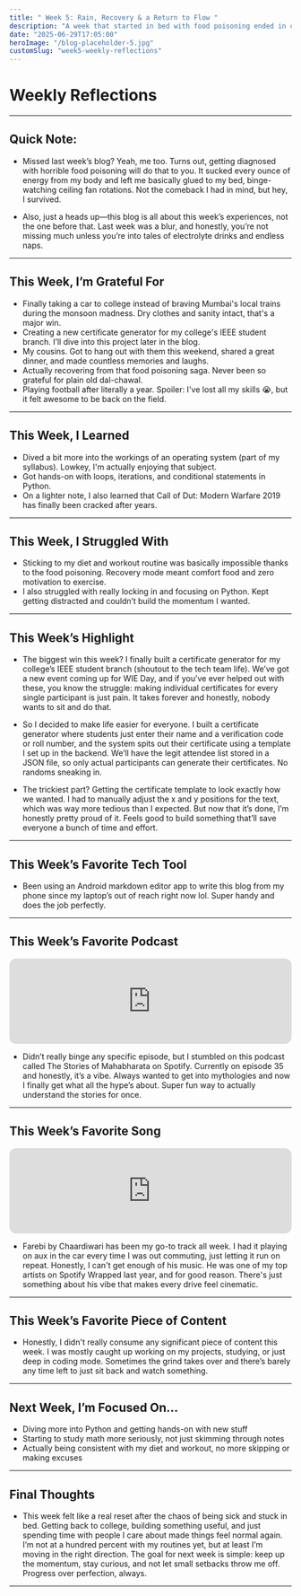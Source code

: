 ```yaml
---
title: " Week 5: Rain, Recovery & a Return to Flow "
description: "A week that started in bed with food poisoning ended in code, cousins, and quiet wins. From ditching drenched train rides to building a custom certificate generator for college, this was the breather I didn’t know I needed — a reset before the real grind begins."
date: "2025-06-29T17:05:00"
heroImage: "/blog-placeholder-5.jpg"
customSlug: "week5-weekly-reflections"
---
```


# Weekly Reflections

---

## Quick Note:
- Missed last week’s blog? Yeah, me too. Turns out, getting diagnosed with horrible food poisoning will do that to you. It sucked every ounce of energy from my body and left me basically glued to my bed, binge-watching ceiling fan rotations. Not the comeback I had in mind, but hey, I survived.

- Also, just a heads up—this blog is all about this week’s experiences, not the one before that. Last week was a blur, and honestly, you’re not missing much unless you’re into tales of electrolyte drinks and endless naps.

---

## This Week, I’m Grateful For

- Finally taking a car to college instead of braving Mumbai's local trains during the monsoon madness. Dry clothes and sanity intact, that's a major win.
- Creating a new certificate generator for my college's IEEE student branch. I’ll dive into this project later in the blog.
- My cousins. Got to hang out with them this weekend, shared a great dinner, and made countless memories and laughs.
- Actually recovering from that food poisoning saga. Never been so grateful for plain old dal-chawal.
- Playing football after literally a year. Spoiler: I've lost all my skills 😭, but it felt awesome to be back on the field.

---

## This Week, I Learned
- Dived a bit more into the workings of an operating system (part of my syllabus). Lowkey, I'm actually enjoying that subject.
- Got hands-on with loops, iterations, and conditional statements in Python. 
- On a lighter note, I also learned that Call of Dut: Modern Warfare 2019 has finally been cracked after years. 

---

## This Week, I Struggled With

- Sticking to my diet and workout routine was basically impossible thanks to the food poisoning. Recovery mode meant comfort food and zero motivation to exercise.
- I also struggled with really locking in and focusing on Python. Kept getting distracted and couldn’t build the momentum I wanted.

---

## This Week’s Highlight

- The biggest win this week? I finally built a certificate generator for my college’s IEEE student branch (shoutout to the tech team life). We’ve got a new event coming up for WIE Day, and if you’ve ever helped out with these, you know the struggle: making individual certificates for every single participant is just pain. It takes forever and honestly, nobody wants to sit and do that.

- So I decided to make life easier for everyone. I built a certificate generator where students just enter their name and a verification code or roll number, and the system spits out their certificate using a template I set up in the backend. We’ll have the legit attendee list stored in a JSON file, so only actual participants can generate their certificates. No randoms sneaking in.

- The trickiest part? Getting the certificate template to look exactly how we wanted. I had to manually adjust the x and y positions for the text, which was way more tedious than I expected. But now that it’s done, I’m honestly pretty proud of it. Feels good to build something that’ll save everyone a bunch of time and effort.

---

## This Week’s Favorite Tech Tool

- Been using an Android markdown editor app to write this blog from my phone since my laptop’s out of reach right now lol. Super handy and does the job perfectly.

---

## This Week’s Favorite Podcast
<iframe style="border-radius:12px" src="https://open.spotify.com/embed/show/0A6kWKFEOFtp8fkrpnAJQB?utm_source=generator" width="100%" height="152" frameBorder="0" allowfullscreen="" allow="autoplay; clipboard-write; encrypted-media; fullscreen; picture-in-picture" loading="lazy"></iframe>

- Didn’t really binge any specific episode, but I stumbled on this podcast called The Stories of Mahabharata on Spotify. Currently on episode 35 and honestly, it’s a vibe. Always wanted to get into mythologies and now I finally get what all the hype’s about. Super fun way to actually understand the stories for once.

---

## This Week’s Favorite Song
<iframe style="border-radius:12px" src="https://open.spotify.com/embed/track/1Jsos1mzwTwYGOndYN5h8V?utm_source=generator" width="100%" height="152" frameBorder="0" allowfullscreen="" allow="autoplay; clipboard-write; encrypted-media; fullscreen; picture-in-picture" loading="lazy"></iframe>

- Farebi by Chaardiwari has been my go-to track all week. I had it playing on aux in the car every time I was out commuting, just letting it run on repeat. Honestly, I can't get enough of his music. He was one of my top artists on Spotify Wrapped last year, and for good reason. There's just something about his vibe that makes every drive feel cinematic.

---

## This Week’s Favorite Piece of Content

- Honestly, I didn't really consume any significant piece of content this week. I was mostly caught up working on my projects, studying, or just deep in coding mode. Sometimes the grind takes over and there’s barely any time left to just sit back and watch something.

---

## Next Week, I’m Focused On…
- Diving more into Python and getting hands-on with new stuff
- Starting to study math more seriously, not just skimming through notes
- Actually being consistent with my diet and workout, no more skipping or making excuses

---

## Final Thoughts

- This week felt like a real reset after the chaos of being sick and stuck in bed. Getting back to college, building something useful, and just spending time with people I care about made things feel normal again. I’m not at a hundred percent with my routines yet, but at least I’m moving in the right direction. The goal for next week is simple: keep up the momentum, stay curious, and not let small setbacks throw me off. Progress over perfection, always.

---